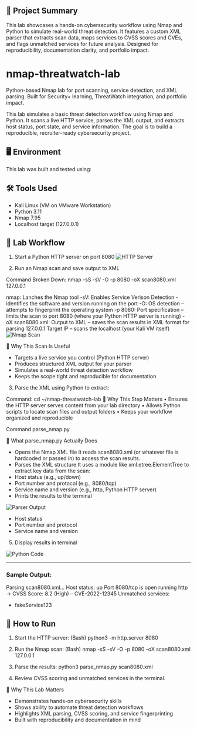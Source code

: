 ## 📌 Project Summary

This lab showcases a hands-on cybersecurity workflow using Nmap and Python to simulate real-world threat detection. It features a custom XML parser that extracts scan data, maps services to CVSS scores and CVEs, and flags unmatched services for future analysis. Designed for reproducibility, documentation clarity, and portfolio impact.

# nmap-threatwatch-lab
Python-based Nmap lab for port scanning, service detection, and XML parsing. Built for Security+ learning, ThreatWatch integration, and portfolio impact.

This lab simulates a basic threat detection workflow using Nmap and Python. It scans a live HTTP service, parses the XML output, and extracts host status, port state, and service information. The goal is to build a reproducible, recruiter-ready cybersecurity project.

## 🖥️ Environment

This lab was built and tested using:

## 🛠️ Tools Used

- Kali Linux (VM on VMware Workstation)
- Python 3.11
- Nmap 7.95
- Localhost target (127.0.0.1)


## 🔧 Lab Workflow

1. Start a Python HTTP server on port 8080
![HTTP Server](Start_python_server_8080.png)

2. Run an Nmap scan and save output to XML

Command Broken Down: nmap -sS -sV -O -p 8080 -oX scan8080.xml 127.0.0.1

nmap: Lanches the Nmap tool
-sV: Enables Service Verison Detection - identifies the software and version running on the port
-O: OS detection – attempts to fingerprint the operating system
-p 8080: Port specification – limits the scan to port 8080 (where your Python HTTP server is running)
-oX scan8080.xml: Output to XML – saves the scan results in XML format for parsing
127.0.0.1 Target IP – scans the localhost (your Kali VM itself)
![Nmap Scan](Nmap_scan.png)

📁 Why This Scan Is Useful
- Targets a live service you control (Python HTTP server)
- Produces structured XML output for your parser
- Simulates a real-world threat detection workflow
- Keeps the scope tight and reproducible for documentation

3. Parse the XML using Python to extract:

Command: cd ~/nmap-threatwatch-lab
🧠 Why This Step Matters
• 	Ensures the HTTP server serves content from your lab directory
• 	Allows Python scripts to locate scan files and output folders
• 	Keeps your workflow organized and reproducible

Command parse_nmap.py 

🧠 What parse_nmap.py Actually Does
- Opens the Nmap XML file
It reads scan8080.xml (or whatever file is hardcoded or passed in) to access the scan results.
- Parses the XML structure
It uses a module like xml.etree.ElementTree to extract key data from the scan:
- Host status (e.g., up/down)
- Port number and protocol (e.g., 8080/tcp)
- Service name and version (e.g., http, Python HTTP server)
- Prints the results to the terminal

![Parser Output](Run_python_parser.png)
   - Host status
   - Port number and protocol
   - Service name and version
5. Display results in terminal

![Python Code](Python_parse_lab1.png)

----------------------------------------------------------------------------------------------------------------------


### Sample Output:
Parsing scan8080.xml...
Host status: up
Port 8080/tcp is open running http
→ CVSS Score: 8.2 (High) – CVE-2022-12345
Unmatched services:
- fakeService123

## 🚀 How to Run

1. Start the HTTP server:
   (Bash)
   python3 -m http.server 8080

2. Run the Nmap scan:
  (Bash)
  nmap -sS -sV -O -p 8080 -oX scan8080.xml 127.0.0.1

3. Parse the results:
  python3 parse_nmap.py scan8080.xml

4. Review CVSS scoring and unmatched services in the terminal.

 🎯 Why This Lab Matters

- Demonstrates hands-on cybersecurity skills
- Shows ability to automate threat detection workflows
- Highlights XML parsing, CVSS scoring, and service fingerprinting
- Built with reproducibility and documentation in mind




